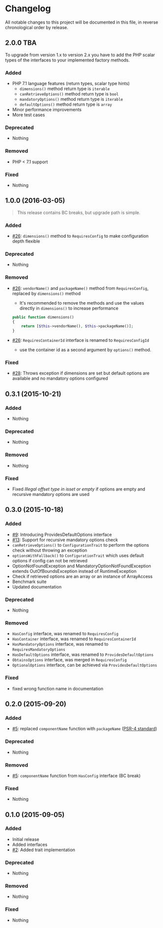 # Changelog

All notable changes to this project will be documented in this file, in reverse chronological order by release.

## 2.0.0 TBA
To upgrade from version 1.x to version 2.x you have to add the PHP scalar types of the interfaces to your implemented 
factory methods.

### Added

* PHP 7.1 language features (return types, scalar type hints)
  * `dimensions()` method return type is `iterable`
  * `canRetrieveOptions()` method return type is `bool`
  * `mandatoryOptions()` method return type is `iterable`
  * `defaultOptions()` method return type is `array`
* Minor performance improvements
* More test cases

### Deprecated

* Nothing

### Removed

* PHP < 7.1 support

### Fixed

* Nothing


## 1.0.0 (2016-03-05)

> This release contains BC breaks, but upgrade path is simple.

### Added

* [#26](https://github.com/sandrokeil/interop-config/pull/26): `dimensions()` method to `RequiresConfig` to make configuration depth flexible

### Deprecated

* Nothing

### Removed

* [#26](https://github.com/sandrokeil/interop-config/pull/26): `vendorName()` and `packageName()` method from `RequiresConfig`, replaced by `dimensions()` method
    * It's recommended to remove the methods and use the values directly in `dimensions()` to increase performance

    ```php
    public function dimensions()
    {
        return [$this->vendorName(), $this->packageName()];
    }
    ```

* [#26](https://github.com/sandrokeil/interop-config/pull/26): `RequiresContainerId` interface is renamed to `RequiresConfigId` 
    * use the container id as a second argument by `options()` method.

### Fixed

* [#28](https://github.com/sandrokeil/interop-config/pull/28): Throws exception if dimensions are set but default options are available and no mandatory options configured

## 0.3.1 (2015-10-21)

### Added

* Nothing

### Deprecated

* Nothing

### Removed

* Nothing

### Fixed

* Fixed *Illegal offset type in isset or empty* if options are empty and recursive mandatory options are used

## 0.3.0 (2015-10-18)

### Added

* [#9](https://github.com/sandrokeil/interop-config/issues/9): Introducing ProvidesDefaultOptions interface
* [#13](https://github.com/sandrokeil/interop-config/issues/13): Support for recursive mandatory options check
* `canRetrieveOptions()` to `ConfigurationTrait` to perform the options check without throwing an exception 
* `optionsWithFallback()` to `ConfigurationTrait` which uses default options if config can not be retrieved
* OptionNotFoundException and MandatoryOptionNotFoundException extends OutOfBoundsException instead of RuntimeException
* Check if retrieved options are an array or an instance of ArrayAccess
* Benchmark suite
* Updated documentation

### Deprecated

* Nothing

### Removed

* `HasConfig` interface, was renamed to `RequiresConfig`
* `HasContainer` interface, was renamed to `RequiresContainerId`
* `HasMandatoryOptions` interface, was renamed to `RequiresMandatoryOptions`
* `HasDefaultOptions` interface, was renamed to `ProvidesDefaultOptions`
* `ObtainsOptions` interface, was merged in `RequiresConfig`
* `OptionalOptions` interface, can be achieved via `ProvidesDefaultOptions`

### Fixed

* fixed wrong function name in documentation

## 0.2.0 (2015-09-20)

### Added

* [#5](https://github.com/sandrokeil/interop-config/issues/5): replaced `componentName` function with `packageName` ([PSR-4 standard](https://github.com/php-fig/fig-standards/blob/master/accepted/PSR-4-autoloader-meta.md#package-oriented-autoloading))

### Deprecated

* Nothing

### Removed

* [#5](https://github.com/sandrokeil/interop-config/issues/5): `componentName` function from `HasConfig` interface (BC break)

### Fixed

* Nothing

## 0.1.0 (2015-09-05)

### Added
* Initial release
* Added interfaces
* [#2](https://github.com/sandrokeil/interop-config/issues/2): Added trait implementation

### Deprecated

* Nothing

### Removed

* Nothing

### Fixed

* Nothing
